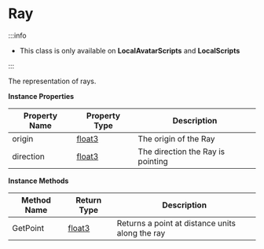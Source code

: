 # Ray

:::info

+ This class is only available on **LocalAvatarScripts** and **LocalScripts**

:::

The representation of rays.

**Instance Properties**

Property Name | Property Type | Description
--- | --- | ---
origin | [float3](../float3) | The origin of the Ray
direction | [float3](../float3) | The direction the Ray is pointing

**Instance Methods**

Method Name | Return Type | Description
--- | --- | ---
GetPoint | [float3](../float3) | Returns a point at distance units along the ray